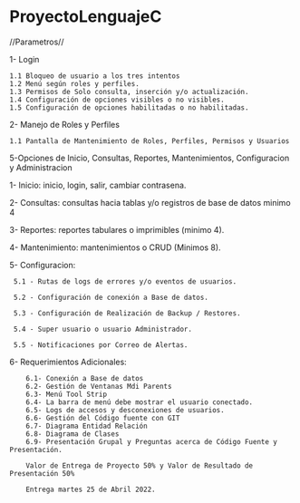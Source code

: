 # ProyectoLenguajeC

//Parametros//


1- Login

    1.1 Bloqueo de usuario a los tres intentos
    1.2 Menú según roles y perfiles.
    1.3 Permisos de Solo consulta, inserción y/o actualización.
    1.4 Configuración de opciones visibles o no visibles.
    1.5 Configuración de opciones habilitadas o no habilitadas.


2- Manejo de Roles y Perfiles

    1.1 Pantalla de Mantenimiento de Roles, Perfiles, Permisos y Usuarios


5-Opciones de Inicio, Consultas, Reportes, Mantenimientos, Configuracion y Administracion

 1- Inicio:  inicio, login, salir, cambiar contrasena.

 2- Consultas: consultas hacia tablas y/o registros de base de datos minimo 4

 3- Reportes: reportes tabulares o imprimibles (minimo 4).

 4- Mantenimiento: mantenimientos o CRUD (Minimos 8).

 5- Configuracion: 

     5.1 - Rutas de logs de errores y/o eventos de usuarios.

     5.2 - Configuración de conexión a Base de datos.

     5.3 - Configuración de Realización de Backup / Restores.

     5.4 - Super usuario o usuario Administrador.

     5.5 - Notificaciones por Correo de Alertas.

6- Requerimientos Adicionales:

        6.1- Conexión a Base de datos
        6.2- Gestión de Ventanas Mdi Parents
        6.3- Menú Tool Strip
        6.4- La barra de menú debe mostrar el usuario conectado.
        6.5- Logs de accesos y desconexiones de usuarios.
        6.6- Gestión del Código fuente con GIT
        6.7- Diagrama Entidad Relación
        6.8- Diagrama de Clases
        6.9- Presentación Grupal y Preguntas acerca de Código Fuente y Presentación.

        Valor de Entrega de Proyecto 50% y Valor de Resultado de Presentación 50%

        Entrega martes 25 de Abril 2022.
